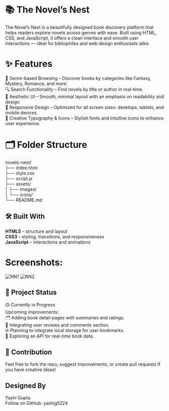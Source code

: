 # 📚 The Novel’s Nest
The Novel’s Nest is a beautifully designed book discovery platform that helps readers explore novels across genres with ease. Built using HTML, CSS, and JavaScript, it offers a clean interface and smooth user interactions — ideal for bibliophiles and web design enthusiasts alike.

# ✨ Features
📖 Genre-based Browsing – Discover books by categories like Fantasy, Mystery, Romance, and more.<br>
🔍 Search Functionality – Find novels by title or author in real-time.<br>
🌈 Aesthetic UI – Smooth, minimal layout with an emphasis on readability and design.<br>
📱 Responsive Design – Optimized for all screen sizes: desktops, tablets, and mobile devices.<br>
🎨 Creative Typography & Icons – Stylish fonts and intuitive icons to enhance user experience.<br>

# 🗂 Folder Structure
novels-nest/<br>
├── index.html<br>
├── style.css<br>
├── script.js<br>
├── assets/<br>
│   ├── images/<br>
│   └── icons/<br>
└── README.md<br>


## 🛠️ Built With
**HTML5** – structure and layout<br>
**CSS3** – styling, transitions, and responsiveness<br>
**JavaScript** – interactions and animations<br>


# Screenshots:
![NN1](https://github.com/user-attachments/assets/dfbbb6d9-8206-46b0-bec7-4561f28cba34)
![NN2](https://github.com/user-attachments/assets/16d30f38-89b4-416b-92df-2e3a6ff5c70e)

## 🚧 Project Status
🟡 Currently in Progress<br>
Upcoming improvements:<br>
   🗂 Adding book detail pages with summaries and ratings.<br>
   💬 Integrating user reviews and comments section.<br>
   🌐 Planning to integrate local storage for user bookmarks.<br>
   🧠 Exploring an API for real-time book data.<br>

## 💌 Contribution
Feel free to fork the repo, suggest improvements, or create pull requests if you have creative ideas!

## Designed By
Yashi Gupta<br>
Follow on GitHub: yashig5224<br> 

